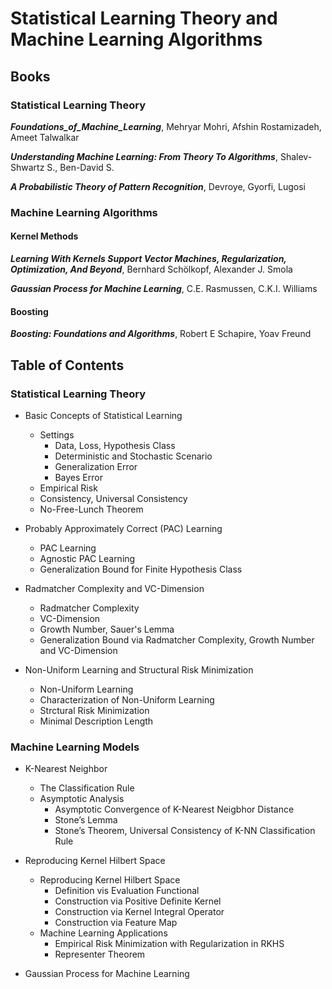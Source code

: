 # Statistical Learning Theory and Machine Learning Algorithms

## Books

### Statistical Learning Theory

***Foundations_of_Machine_Learning***, Mehryar Mohri, Afshin Rostamizadeh, Ameet Talwalkar

***Understanding Machine Learning: From Theory To Algorithms***, Shalev-Shwartz S., Ben-David S.

***A Probabilistic Theory of Pattern Recognition***, Devroye, Gyorfi, Lugosi

### Machine Learning Algorithms

#### Kernel Methods

***Learning With Kernels Support Vector Machines, Regularization, Optimization, And Beyond***, Bernhard Schölkopf, Alexander J. Smola

***Gaussian Process for Machine Learning***, C.E. Rasmussen, C.K.I. Williams

#### Boosting

***Boosting: Foundations and Algorithms***, Robert E Schapire, Yoav Freund

## Table of Contents

### Statistical Learning Theory

- Basic Concepts of Statistical Learning
  - Settings
    - Data, Loss, Hypothesis Class
    - Deterministic and Stochastic Scenario
    - Generalization Error
    - Bayes Error
  - Empirical Risk
  - Consistency, Universal Consistency
  - No-Free-Lunch Theorem

- Probably Approximately Correct (PAC) Learning 
  - PAC Learning
  - Agnostic PAC Learning
  - Generalization Bound for Finite Hypothesis Class

- Radmatcher Complexity and VC-Dimension
  - Radmatcher Complexity
  - VC-Dimension
  - Growth Number, Sauer's Lemma
  - Generalization Bound via Radmatcher Complexity, Growth Number and VC-Dimension

- Non-Uniform Learning and Structural Risk Minimization
  - Non-Uniform Learning
  - Characterization of Non-Uniform Learning
  - Strctural Risk Minimization
  - Minimal Description Length

### Machine Learning Models
- K-Nearest Neighbor
  - The Classification Rule
  - Asymptotic Analysis
    - Asymptotic Convergence of K-Nearest Neigbhor Distance 
    - Stone’s Lemma 
    - Stone’s Theorem, Universal Consistency of K-NN Classification Rule

- Reproducing Kernel Hilbert Space
  - Reproducing Kernel Hilbert Space
    - Definition vis Evaluation Functional
    - Construction via Positive Definite Kernel
    - Construction via Kernel Integral Operator
    - Construction via Feature Map
  - Machine Learning Applications
    - Empirical Risk Minimization with Regularization in RKHS
    - Representer Theorem

- Gaussian Process for Machine Learning
